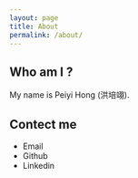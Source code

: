 ```yaml
---
layout: page
title: About
permalink: /about/
---
```


## Who am I ?

My name is Peiyi Hong (洪培翊).

## Contect me

* Email
* Github
* Linkedin
